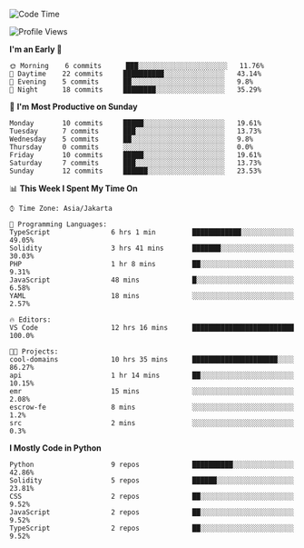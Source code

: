 <!--START_SECTION:waka-->
![Code Time](http://img.shields.io/badge/Code%20Time-1%2C185%20hrs%2021%20mins-blue)

![Profile Views](http://img.shields.io/badge/Profile%20Views-8-blue)

**I'm an Early 🐤** 

```text
🌞 Morning    6 commits      ███░░░░░░░░░░░░░░░░░░░░░░   11.76% 
🌆 Daytime    22 commits     ██████████░░░░░░░░░░░░░░░   43.14% 
🌃 Evening    5 commits      ██░░░░░░░░░░░░░░░░░░░░░░░   9.8% 
🌙 Night      18 commits     ████████░░░░░░░░░░░░░░░░░   35.29%

```
📅 **I'm Most Productive on Sunday** 

```text
Monday       10 commits     █████░░░░░░░░░░░░░░░░░░░░   19.61% 
Tuesday      7 commits      ███░░░░░░░░░░░░░░░░░░░░░░   13.73% 
Wednesday    5 commits      ██░░░░░░░░░░░░░░░░░░░░░░░   9.8% 
Thursday     0 commits      ░░░░░░░░░░░░░░░░░░░░░░░░░   0.0% 
Friday       10 commits     █████░░░░░░░░░░░░░░░░░░░░   19.61% 
Saturday     7 commits      ███░░░░░░░░░░░░░░░░░░░░░░   13.73% 
Sunday       12 commits     ██████░░░░░░░░░░░░░░░░░░░   23.53%

```


📊 **This Week I Spent My Time On** 

```text
⌚︎ Time Zone: Asia/Jakarta

💬 Programming Languages: 
TypeScript               6 hrs 1 min         ████████████░░░░░░░░░░░░░   49.05% 
Solidity                 3 hrs 41 mins       ███████░░░░░░░░░░░░░░░░░░   30.03% 
PHP                      1 hr 8 mins         ██░░░░░░░░░░░░░░░░░░░░░░░   9.31% 
JavaScript               48 mins             █░░░░░░░░░░░░░░░░░░░░░░░░   6.58% 
YAML                     18 mins             ░░░░░░░░░░░░░░░░░░░░░░░░░   2.57%

🔥 Editors: 
VS Code                  12 hrs 16 mins      █████████████████████████   100.0%

🐱‍💻 Projects: 
cool-domains             10 hrs 35 mins      █████████████████████░░░░   86.27% 
api                      1 hr 14 mins        ██░░░░░░░░░░░░░░░░░░░░░░░   10.15% 
emr                      15 mins             ░░░░░░░░░░░░░░░░░░░░░░░░░   2.08% 
escrow-fe                8 mins              ░░░░░░░░░░░░░░░░░░░░░░░░░   1.2% 
src                      2 mins              ░░░░░░░░░░░░░░░░░░░░░░░░░   0.3%

```

**I Mostly Code in Python** 

```text
Python                   9 repos             ██████████░░░░░░░░░░░░░░░   42.86% 
Solidity                 5 repos             ██████░░░░░░░░░░░░░░░░░░░   23.81% 
CSS                      2 repos             ██░░░░░░░░░░░░░░░░░░░░░░░   9.52% 
JavaScript               2 repos             ██░░░░░░░░░░░░░░░░░░░░░░░   9.52% 
TypeScript               2 repos             ██░░░░░░░░░░░░░░░░░░░░░░░   9.52%

```



<!--END_SECTION:waka-->
